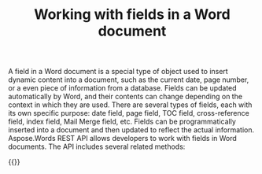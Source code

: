 ﻿---
title: "Working with fields in a Word document"
second_title: " online"
articleTitle: "Working with fields"
linktitle: "Fields"
type: docs
url: /fields/
description: "Insert, edit, delete fields in a Word document programmatically via Cloud API."
weight: 80
---

A field in a Word document is a special type of object used to insert dynamic content into a document, such as the current date, page number, or a even piece of information from a database. Fields can be updated automatically by Word, and their contents can change depending on the context in which they are used. There are several types of fields, each with its own specific purpose: date field, page field, TOC field, cross-reference field, index field, Mail Merge field, etc. Fields can be programmatically inserted into a document and then updated to reflect the actual information.
Aspose.Words REST API allows developers to work with fields in Word documents. The API includes several related methods:

{{<list-children-pages>}}

